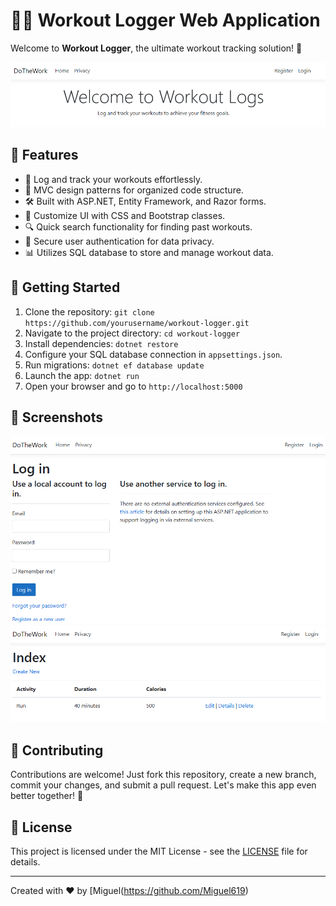 # 🏋️‍♀️ Workout Logger Web Application

Welcome to **Workout Logger**, the ultimate workout tracking solution! 🚀

![Workout Logger Preview](workout-logger-preview.png)

## 🌟 Features

- 💪 Log and track your workouts effortlessly.
- 🎯 MVC design patterns for organized code structure.
- 🛠️ Built with ASP.NET, Entity Framework, and Razor forms.
- 🎨 Customize UI with CSS and Bootstrap classes.
- 🔍 Quick search functionality for finding past workouts.
- 🔐 Secure user authentication for data privacy.
- 📊 Utilizes SQL database to store and manage workout data.

## 🚀 Getting Started

1. Clone the repository: `git clone https://github.com/yourusername/workout-logger.git`
2. Navigate to the project directory: `cd workout-logger`
3. Install dependencies: `dotnet restore`
4. Configure your SQL database connection in `appsettings.json`.
5. Run migrations: `dotnet ef database update`
6. Launch the app: `dotnet run`
7. Open your browser and go to `http://localhost:5000`

## 📸 Screenshots

![Screenshot 1](Screenshots/screenshot1.png)
![Screenshot 2](Screenshots/screenshot2.png)

## 🤝 Contributing

Contributions are welcome! Just fork this repository, create a new branch, commit your changes, and submit a pull request. Let's make this app even better together! 🤗

## 📝 License

This project is licensed under the MIT License - see the [LICENSE](LICENSE) file for details.

---

Created with ❤️ by [Miguel(https://github.com/Miguel619)
